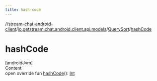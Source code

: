 ```yaml
---
title: hash-code
---
```

//[stream-chat-android-client](../../../index.md)/[io.getstream.chat.android.client.api.models](../index.md)/[QuerySort](index.md)/[hashCode](hashCode.md)



# hashCode  
[androidJvm]  
Content  
open override fun [hashCode](hashCode.md)(): [Int](https://kotlinlang.org/api/latest/jvm/stdlib/kotlin/-int/index.html)  



